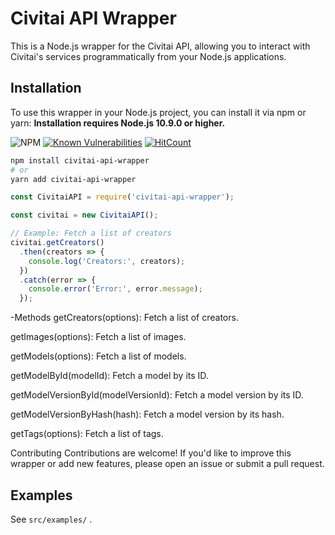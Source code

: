 # Civitai API Wrapper

This is a Node.js wrapper for the Civitai API, allowing you to interact with Civitai's services programmatically from your Node.js applications.

## Installation

To use this wrapper in your Node.js project, you can install it via npm or yarn:
**Installation requires Node.js 10.9.0 or higher.**

![NPM](https://nodei.co/npm/civitai-api-wrapper.png)
[![Known Vulnerabilities](https://snyk.io/test/github/zirmith/CivitaiAPI/badge.svg)](https://snyk.io/test/github/zirmith/CivitaiAPI)   [![HitCount](https://hits.dwyl.com/Zirmith/CivitaiAPI.svg?style=flat-square&show=unique)](http://hits.dwyl.com/Zirmith/CivitaiAPI)

```bash
npm install civitai-api-wrapper
# or
yarn add civitai-api-wrapper
```

```js
const CivitaiAPI = require('civitai-api-wrapper');

const civitai = new CivitaiAPI();

// Example: Fetch a list of creators
civitai.getCreators()
  .then(creators => {
    console.log('Creators:', creators);
  })
  .catch(error => {
    console.error('Error:', error.message);
  });
```

-Methods
getCreators(options): Fetch a list of creators.

getImages(options): Fetch a list of images.

getModels(options): Fetch a list of models.

getModelById(modelId): Fetch a model by its ID.

getModelVersionById(modelVersionId): Fetch a model version by its ID.

getModelVersionByHash(hash): Fetch a model version by its hash.

getTags(options): Fetch a list of tags.

Contributing
Contributions are welcome! If you'd like to improve this wrapper or add new features, please open an issue or submit a pull request.

## Examples
See `src/examples/` .